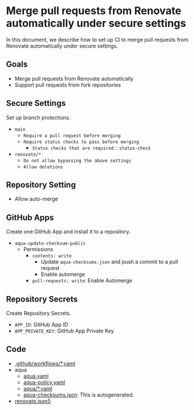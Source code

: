 # Merge pull requests from Renovate automatically under secure settings

In this document, we describe how to set up CI to merge pull requests from Renovate automatically under secure settings.

## Goals

- Merge pull requests from Renovate automatically
- Support pull requests from fork repositories

## Secure Settings

Set up branch protections.

- `main`
  - `Require a pull request before merging`
  - `Require status checks to pass before merging`
    - `Status checks that are required.`: `status-check`
- `renovate/*` 
  - `Do not allow bypassing the above settings`
  - `Allow deletions`

## Repository Setting

- Allow auto-merge

## GitHub Apps

Create one GitHub App and install it to a repository.

- `aqua-update-checksum-public`
  - Permissions
    - `contents: write`
      - Update `aqua-checksums.json` and push a commit to a pull request
      - Enable automerge
    - `pull-requests: write`: Enable Automerge

## Repository Secrets

Create Repository Secrets.

- `APP_ID`: GitHub App ID
- `APP_PRIVATE_KEY`: GitHub App Private Key

## Code

- [.github/workflows/*.yaml](.github/workflows)
- aqua
  - [aqua.yaml](aqua.yaml)
  - [aqua-policy.yaml](aqua-policy.yaml)
  - [aqua/*.yaml](aqua)
  - [aqua-checksums.json](aqua-checksums.json): This is autogenerated.
- [renovate.json5](renovate.json5)
